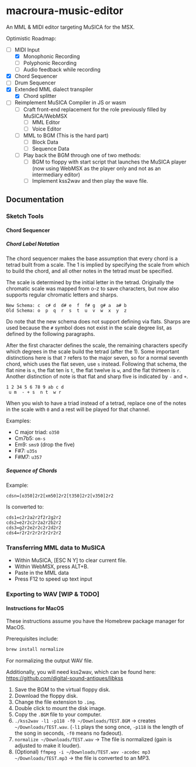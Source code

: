 # macroura-music-editor
An MML &amp; MIDI editor targeting MuSICA for the MSX.

Optimistic Roadmap:
* [ ] MIDI Input
  * [x] Monophonic Recording
  * [ ] Polyphonic Recording
  * [ ] Audio feedback while recording
* [x] Chord Sequencer
* [ ] Drum Sequencer
* [x] Extended MML dialect transpiler
  * [x] Chord splitter
* [ ] Reimplement MuSICA Compiler in JS or wasm
  * [ ] Craft front-end replacement for the role previously filled by MuSICA/WebMSX
    * [ ] MML Editor
    * [ ] Voice Editor
  * [ ] MML to BGM (This is the hard part)
    * [ ] Block Data
    * [ ] Sequence Data
  * [ ] Play back the BGM through one of two methods:
    * [ ] BGM to floppy with start script that launches the MuSICA player (now using WebMSX as the player only and not as an intermediary editor)
    * [ ] Implement kss2wav and then play the wave file.

## Documentation

### Sketch Tools

#### Chord Sequencer

##### Chord Label Notation

The chord sequencer makes the base assumption that every chord is a tetrad built from a scale.  The 1 is implied by specifying the scale from which to build the chord, and all other notes in the tetrad must be specified.

The scale is determined by the initial letter in the tetrad.  Originally the chromatic scale was mapped from o-z to save characters, but now also supports regular chromatic letters and sharps.

```
New Schema: c  c# d  d# e  f  f# g  g# a  a# b
Old Schema: o  p  q  r  s  t  u  v  w  x  y  z

```
Do note that the new schema does not support defining via flats.  Sharps are used because the `#` symbol does not exist in the scale degree list, as defined by the following paragraphs.

After the first character defines the scale, the remaining characters specify which degrees in the scale build the tetrad (after the 1).  Some important distinctions here is that `7` refers to the major seven, so for a normal seventh chord, which uses the flat seven, use `s` instead.  Following that schema, the flat nine is `n`, the flat ten is `t`, the flat twelve is `w`, and the flat thirteen is `r`.  Another distinction of note is that flat and sharp five is indicated by `-` and `+`.
```
1 2 34 5 6 78 9 ab c d
 u m  - + s  n t  w r
```
When you wish to have a triad instead of a tetrad, replace one of the notes in the scale with `0` and a rest will be played for that channel.

Examples:
* C major triad: `o350`
* Cm7b5: `om-s`
* Em9: `sms9` (drop the five)
* F#7: `u35s`
* F#M7: `u357`

##### Sequence of Chords

Example:
```
cdsn=[o350]2r2[xm50]2r2[t350]2r2[v350]2r2
```
Is converted to:
```
cds1=c2r2a2r2f2r2g2r2
cds2=e2r2c2r2a2r2b2r2
cds3=g2r2e2r2c2r2d2r2
cds4=r2r2r2r2r2r2r2r2
```

### Transferring MML data to MuSICA

* Within MuSICA, [ESC N Y] to clear current file.
* Within WebMSX, press ALT+B.
* Paste in the MML data
* Press F12 to speed up text input

### Exporting to WAV [WIP & TODO]

#### Instructions for MacOS

These instructions assume you have the Homebrew package manager for MacOS.

Prerequisites include:
```bash
brew install normalize
```
For normalizing the output WAV file.

Additionally, you will need kss2wav, which can be found here: https://github.com/digital-sound-antiques/libkss

1. Save the BGM to the virtual floppy disk.
2. Download the floppy disk.
3. Change the file extension to `.img`.
4. Double click to mount the disk image.
5. Copy the `.BGM` file to your computer.
6. `./kss2wav -l1 -p118 -f0 ~/Downloads/TEST.BGM` -> creates `~/Downloads/TEST.wav`. (`-l1` plays the song once, `-p118` is the length of the song in seconds, `-f0` means no fadeout).
7. `normalize ~/Downloads/TEST.wav` -> The file is normalized (gain is adjusted to make it louder).
8. (Optional) `ffmpeg -i ~/Downloads/TEST.wav -acodec mp3 ~/Downloads/TEST.mp3` -> the file is converted to an MP3.
